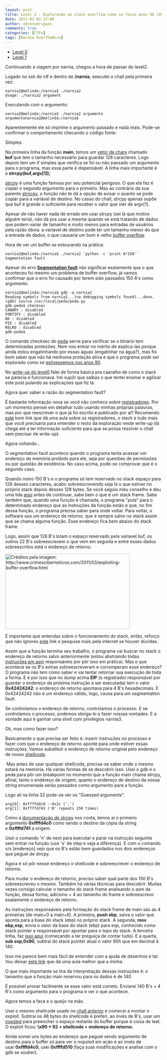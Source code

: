 ```yaml
---
layout: post
title: Level 2 - Explorando um stack overflow como se fosse anos 90 [OverTheWire CTF – Narnia]
date: 2017-01-03 17:00
author: obrerodrigues
comments: true
categories: [CTFs]
tags: [Narnia OverTheWire]
---
```

<ul>
    <li><a href="https://brerodrigues.github.io/ctfs/level-0-overthewire-ctf-narnia-write-up">Level 0</a></li>
    <li><a href="https://brerodrigues.github.io/ctfs/level-1-overthewire-ctf-narnia-write-up">Level 1</a></li>
</ul>

Continuando a viagem por narnia, chegou a hora de passar do level2.

Logado no ssh do ctf e dentro de <strong>/narnia</strong>, executei o chall pela primeira vez:

```
narnia2@melinda:/narnia$ ./narnia2
Usage: ./narnia2 argument
```

Executando com o argumento:

```
narnia2@melinda:/narnia$ ./narnia2 argumento
argumentonarnia2@melinda:/narnia$
```

Aparentemente ele só imprime o argumento passado e nada mais. Pode-se confirmar o comportamento checando o código fonte:

<script src="https://gist.github.com/anonymous/9eb7a87061a1436de489ac2136ca9ce5.js"></script>

Simples.

Na primeira linha da função <strong>main</strong>, temos um <a href="http://linguagemc.com.br/string-em-c-vetor-de-caracteres/">vetor de chars</a> chamado <strong>buf </strong>que tem o tamanho necessário para guardar 128 caracteres. Logo depois tem um if simples que verifica se foi ou não passado um argumento para o programa, mas essa parte é dispensável. A linha mais importante é a <strong>strcpy(buf,argv[1]);</strong>

<a href="http://www.cprogressivo.net/2013/03/strcpy-Como-copiar-uma-String-em-C.html">strcpy</a> é uma função famosa por seu potencial perigoso. O que ela faz é copiar o segundo argumento para o primeiro. Mas ao contrário da sua parente <a href="http://linguagemc.com.br/a-biblioteca-string-h/">strncpy</a>, a função não te dá a opção de avisar o quanto se pode copiar para a variável de destino. No casso do chall, strcpy apenas supõe que buf é grande o suficiente para receber o valor que vier de argv[1].

Apesar de não haver nada de errado em usar strcpy (sei lá que motivo alguém teria), não dá pra usar a mesma quando se está tratando de dados que podem variar de tamanho e muito menos para entradas de usuários pela razão óbvia: a variavel de destino pode ter um tamanho menor do que a entrada de dados, o que causaria um bom e velho <a href="https://pt.wikipedia.org/wiki/Transbordamento_de_dados">buffer overflow</a>.

Hora de ver um buffer se estourando na prática:

```
narnia2@melinda:/narnia$ ./narnia2 `python -c 'print A*150'`
Segmentation fault
```

Apesar do erro <strong><a href="https://pt.wikipedia.org/wiki/Falha_de_segmenta%C3%A7%C3%A3o">Segmentation fault</a></strong> não significar exatamente que o que aconteceu foi mesmo um problema de buffer overflow, já vamos confirmar que o erro foi causado por terem sido passados 150 A's como argumento.

```
narnia2@melinda:/narnia$ gdb -q narnia2
Reading symbols from narnia2...(no debugging symbols found)...done.
(gdb) source /usr/local/peda/peda.py
gdb-peda$ checksec
CANARY : disabled
FORTIFY : disabled
NX : disabled
PIE : disabled
RELRO : disabled
gdb-peda$
```

O comando checksec do <a href="https://github.com/longld/peda">peda</a> serve para verificar se o binário tem determinadas proteções. Nem vou entrar no mérito de explica-las porque ainda estou engatinhando por essas águas (engatinhar na água?), mas foi bom saber que não há nenhuma proteção ativa e que o programa pode ser explorado como se <a href="http://insecure.org/stf/smashstack.html">estivessemos nos anos 90</a>.

No <a href="https://brerodrigues.github.io/ctfs/level-0-overthewire-ctf-narnia-write-up">write-up do level0</a> falei de forma básica pra caaralho de como o stack se parecia e funcionava. Irei supôr que saibas o que tentei ensinar e agilizar este post pulando as explicações que fiz lá.

Agora quer saber a razão do segmentation fault?

<script src="https://gist.github.com/anonymous/25d4109f19931355b815b4eb1b9f28f9.js"></script>

É bastante informação nova se você não conhece sobre <a href="http://www.numaboa.com.br/informatica/queisso/521-registradores">registradores</a>. Por um momento pensei em detalhar tudo usando minhas próprias palavras, mas por que reescrever o que já foi escrito e publicado por aí? Recomendo <a href="http://www.crimesciberneticos.com/2011/03/exploiting-buffer-overflow.html">este</a> bom link que dá uma aula sobre os registradores, o stack e tudo mais que você precisaria para entender o resto da exploração neste write-up (lá chega até a ter informação suficiente para que se possa resolver o chall sem precisar de write-up).

Agora voltando...

O segmentation fault acontece quando o programa tenta acessar um endereço de memória proibido para ele, seja por questões de permissões ou por questão de existência. No caso acima, pode-se comprovar que é o segundo caso.

Quando insiro 150 B's e o programa só tem reservado no stack espaço para 128 desses caracteres, acabo sobreescrevendo seja lá o que estiver no próprio stack depois desses 128 bytes. Se você seguiu meu conselho e deu uma lida <a href="http://www.crimesciberneticos.com/2011/03/exploiting-buffer-overflow.html">aqui</a> antes de continuar, sabe bem o que é um stack frame. Sabe também que, quando uma função é chamada, o programa "pula" para o determinado endereço que as instruções da função estão e que, no fim dessa função, o programa precisa saber para onde voltar. Para voltar, o software usa um endereço de retorno, que é sempre salvo no stack assim que se chama alguma função. Esse endereço fica bem abaixo do stack frame.

Logo, assim que 128 B's lotam o espaço reservado pela variavel buf, os outros 22 B's sobreescrevem o que vem em seguida e entre esses dados sobreescritos está o endereço de retorno.

<img class="size-full wp-image-1366" src="https://image.ibb.co/b6jbxJ/stack_frame.jpg" alt="Créditos pela imagem: http://www.crimesciberneticos.com/2011/03/exploiting-buffer-overflow.html" width="400" height="241" />

É importante que entendas sobre o funcionamento do stack, então, reforço que não ignores <a href="http://www.crimesciberneticos.com/2011/03/exploiting-buffer-overflow.html">este</a> link e pesquise mais pela internet se houver dúvidas.

Assim que a função termina seu trabalho, o programa vai buscar no stack o endereço de retorno salvo anteriormente (estou abstraindo todas <a href="http://www.cin.ufpe.br/~arfs/Assembly/apostilas/Tutorial%20Assembly%20-%20Gavin/Default.htm">instruções em asm</a> responsáveis por pôr isso em prática). Mas o que acontece se os B's extras sobreescreveram e corromperam esse endereço? O programa não tem como saber e vai tentar retornar sua execução de toda a forma. E é por isso que no dump acima <strong>EIP</strong> (o registrador responsável por guardar o endereço da próxima instrução a ser executada) tem o valor <strong>0x42424242</strong>: o endereço de retorno apontava para 4 B's hexadecimais. E 0x42424242 não é um endereço válido, logo, causa para um segmentation fault.

Se controlamos o endereço de retorno, controlamos o processo. E se controlamos o processo, podemos obriga-lo a fazer nossas vontades. E a vontade aqui é ganhar uma shell com privilegios narnia3.

Ok, mas como fazer isso?

Basicamente o que precisa ser feito é: inserir instruções no processo e fazer com que o endereço de retorno aponte para onde estiver essas instruções. Vamos substituir o endereço de retorno original pelo endereço de nosso <a href="https://brerodrigues.github.io/ctfs/level-1-overthewire-ctf-narnia-write-up" target="_blank" rel="noopener">shellcode</a>.

 Mas antes de usar qualquer shellcode, precisa-se saber onde o mesmo estará na memória. Há varias formas de se descobrir isso. Usei o gdb e o peda para pôr um breakpoint no momento que a função main chama strcpy, afinal, tanto o endereço de origem, quanto o endereço de destino da nossa string envenenada serão passados como argumento para a função.

<script src="https://gist.github.com/anonymous/6a126497f672ea88e5f3760f4897062b.js"></script>

Logo ali na linha 32 pode-se ver os "Guessed arguments".

```
arg[0]: 0xffffd4c0 --0x2c (',')
arg[1]: 0xffffd741 ('B' repeats 150 times)
```

Como a <a href="http://www.cplusplus.com/reference/cstring/strcpy/">documentação de strcpy</a> nos conta, temos aí o primeiro argumento <strong>0xffffd4c0</strong> como sendo o destino da cópia da string e <strong>0xffffd741</strong> a origem.

<script src="https://gist.github.com/anonymous/caf593f9ec433eafa6fbde9ab756a452.js"></script>

Usei o comando 'n' de next para executar e parar na instrução seguinte sem entrar na função (use 's' de step e veja a diferença). E com o comando x/s [endereço] vejo que os B's estão bem guardados nos dois endereços que peguei de strcpy.

Agora é só pôr nesse endereço o shellcode e sobreescrever o endereço de retorno.

Para mudar o endereço de retorno, preciso saber qual parte dos 150 B's sobreescreveu o mesmo. Também há várias técnicas para descobrir. Muitas vezes consigo calcular o tamanho do stack frame analisando o asm da função, dessa forma, adiciono + 4 ao tamanho do frame e sobreescrevo exatamente o endereço de retorno.

<script src="https://gist.github.com/anonymous/fb9335ee41a863cc8bab2aa94b205e90.js"></script>

As instruções responsáveis pela formação do stack frame de main são as 4 primeiras (de main+0 a main+6). A primeira, <strong>push ebp</strong>, salva o valor que aponta para a base do stack (ebp) no próprio stack. A segunda, <strong>mov ebp,esp</strong>, envia o valor da base do stack (ebp) para esp, conhecido como stack pointer e responsável por apontar para o topo do stack. A terceira linha, faz <a href="https://stackoverflow.com/questions/24588858/and-esp-0xfffffff0">isso aqui</a> (começando a ter preguiça de contar tudo). E a quarta, <strong>sub esp,0x90</strong>, subtrai do stack pointer atual o valor 90h que em decimal é 140.

Isso me parece bem mais fácil de entender com a ajuda de desenhos e tal. Vou deixar <a href="http://duartes.org/gustavo/blog/post/journey-to-the-stack/">este link</a> que dá uma aula melhor que a minha.

O que mais importante se tira da interpretação dessas instruções é: o tamanho que a função main reservou para os dados é de 140.

É possível provar facilmente se esse valor está correto. Enviarei 140 B's + 4 R's como argumento para o programa e ver o que acontece.

<script src="https://gist.github.com/anonymous/564696a8bb80e15d470f2d789feaa5f5.js"></script>

Agora temos a faca e o queijo na mão.

Usei o mesmo shellcode usado no <a href="https://brerodrigues.github.io/ctfs/level-1-overthewire-ctf-narnia-write-up">chall anterior</a> e comecei a montar o exploit. Subtrai os 48 bytes do shellcode e preferi, ao invés de B's, usar um <a href="https://en.wikipedia.org/wiki/NOP_slide">nopsled</a> para preencher o espaço restante do buffer porque é coisa de leet. O exploit ficou: <strong>\x90 * 92 + shellcode + endereço de retorno.</strong>

Ainda somei uns bytes ao endereço que peguei sendo argumento de destino para o buffer só para ver o nopsled em ação e ao invés de usar <strong>0xffffd4c0</strong>, usei <strong>0xffffd510 </strong>(faça suas modificações e analise com o gdb se souber).

<script src="https://gist.github.com/nick-belane/4b353b3fe9075043af5701d3f0436e7b.js"></script>
